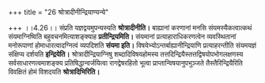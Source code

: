 +++
title = "26 श्रोत्रादीनीन्द्रियाण्यन्ये"

+++
।।4.26।। संप्रति यज्ञद्वयमुपन्यस्यति **श्रोत्रादीनीति।** बाह्यानां
करणानां मनसि संयमस्यैकत्वात्कथं संयमाग्निष्विति बहुवचनमित्याशङ्क्याह
**प्रतीन्द्रियमिति।** संयमानां प्रत्याहाराधिकरणत्वेन व्यवस्थितानां
मनोरूपाणां होमाधारत्वादग्नित्वं व्यपदिशति **संयमा इति।**
विषयेभ्योऽन्तर्बाह्यानीन्द्रियाणि प्रत्याहरन्तीति संयमयज्ञं संक्षिप्य
दर्शयति **इन्द्रियेति।** श्रोत्रादीन्द्रियाग्निषु शब्दादिविषयहोमस्य
तत्तदिन्द्रियैस्तत्तद्विषयोपभोगलक्षणस्य सर्वसाधारणत्वमाशङ्क्य
प्रतिषिद्धान्वर्जयित्वा रागद्वेषरहितो भूत्वा प्राप्तान्विषयानुपभुञ्जते
तैस्तैरिन्द्रियैरिति विवक्षितं होमं विशदयति **श्रोत्रादिभिरिति।**
